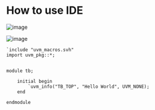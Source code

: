 # How to use IDE
![image](https://github.com/coolnikitav/coding-lessons/assets/30304422/acc57f81-c15f-4321-b1ec-ed9958841e47)

![image](https://github.com/coolnikitav/coding-lessons/assets/30304422/f8235ccc-1b82-458e-9dd8-9c2203167e44)

```
`include "uvm_macros.svh"
import uvm_pkg::*;


module tb;

    initial begin
        `uvm_info("TB_TOP", "Hello World", UVM_NONE);
    end

endmodule
```
